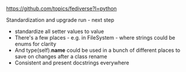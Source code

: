 <!--
SPDX-FileCopyrightText: 2023 Mewbot Developers <mewbot@quicksilver.london>

SPDX-License-Identifier: BSD-2-Clause
-->

https://github.com/topics/fediverse?l=python

Standardization and upgrade run - next step

 - standardize all setter values to value
 - There's a few places - e.g. in FileSystem - where strings could be enums for clarity
 - And type(self).__name__ could be used in a bunch of different places to save on changes after a class rename
 - Consistent and present docstrings everywhere